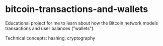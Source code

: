 # bitcoin-transactions-and-wallets

Educational project for me to learn about how the Bitcoin network models transactions and user balances ("wallets").

Technical concepts: hashing, cryptography
